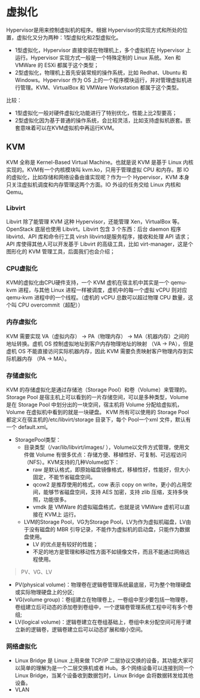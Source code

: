 # 虚拟化
Hypervisor是用来控制虚拟机的程序。根据 Hypervisor的实现方式和所处的位置，虚拟化又分为两种：1型虚拟化和2型虚拟化。
- 1型虚拟化，Hypervisor 直接安装在物理机上，多个虚拟机在 Hypervisor 上运行。Hypervisor 实现方式一般是一个特殊定制的 Linux 系统。Xen 和 VMWare 的 ESXi 都属于这个类型；
- 2型虚拟化，物理机上首先安装常规的操作系统，比如 Redhat、Ubuntu 和 Windows。Hypervisor 作为 OS 上的一个程序模块运行，并对管理虚拟机进行管理。KVM、VirtualBox 和 VMWare Workstation 都属于这个类型。

比较：
- 1型虚拟化一般对硬件虚拟化功能进行了特别优化，性能上比2型要高；
- 2型虚拟化因为基于普通的操作系统，会比较灵活，比如支持虚拟机嵌套。嵌套意味着可以在KVM虚拟机中再运行KVM。

## KVM
KVM 全称是 Kernel-Based Virtual Machine。也就是说 KVM 是基于 Linux 内核实现的。KVM有一个内核模块叫 kvm.ko，只用于管理虚拟 CPU 和内存。那 IO 的虚拟化，比如存储和网络设备由谁实现呢？作为一个 Hypervisor，KVM 本身只关注虚拟机调度和内存管理这两个方面。IO 外设的任务交给 Linux 内核和 Qemu。

### Libvirt
Libvirt 除了能管理 KVM 这种 Hypervisor，还能管理 Xen，VirtualBox 等。OpenStack 底层也使用 Libvirt。Libvirt 包含 3 个东西：后台 daemon 程序 libvirtd、API 库和命令行工具 virsh
libvirtd是服务程序，接收和处理 API 请求；
API 库使得其他人可以开发基于 Libvirt 的高级工具，比如 virt-manager，这是个图形化的 KVM 管理工具，后面我们也会介绍；

### CPU虚拟化
KVM的虚拟化由CPU硬件支持，一个 KVM 虚机在宿主机中其实是一个 qemu-kvm 进程，与其他 Linux 进程一样被调度，虚机中的每一个虚拟 vCPU 则对应 qemu-kvm 进程中的一个线程。（虚机的 vCPU 总数可以超过物理 CPU 数量，这个叫 CPU overcommit（超配））

### 内存虚拟化
KVM 需要实现 VA（虚拟内存） -> PA（物理内存） -> MA（机器内存）之间的地址转换。虚机 OS 控制虚拟地址到客户内存物理地址的映射 （VA -> PA），但是虚机 OS 不能直接访问实际机器内存，因此 KVM 需要负责映射客户物理内存到实际机器内存 （PA -> MA）。

### 存储虚拟化
KVM 的存储虚拟化是通过存储池（Storage Pool）和卷（Volume）来管理的。Storage Pool 是宿主机上可以看到的一片存储空间，可以是多种类型，Volume 是在 Storage Pool 中划分出的一块空间，宿主机将 Volume 分配给虚拟机，Volume 在虚拟机中看到的就是一块硬盘。 KVM 所有可以使用的 Storage Pool 都定义在宿主机的/etc/libvirt/storage 目录下，每个 Pool一个xml 文件，默认有一个 default.xml。

- StoragePool类型：
    - 目录类型（/var/lib/libvirt/images/ ），Volume以文件方式管理，使用文件做 Volume 有很多优点：存储方便、移植性好、可复制、可远程访问（NFS）。KVM支持的几种Volume如下：
        - raw 是默认格式，即原始磁盘镜像格式，移植性好，性能好，但大小固定，不能节省磁盘空间。
        - qcow2 是推荐使用的格式，cow 表示 copy on write，更小的占用空间，能够节省磁盘空间，支持 AES 加密，支持 zlib 压缩，支持多快照，功能很多。
        - vmdk 是 VMWare 的虚拟磁盘格式，也就是说 VMWare 虚机可以直接在 KVM上 运行。
    - LVM的Storage Pool，VG为Storage Pool，LV为作为虚拟机磁盘，LV由于没有磁盘的 MBR 引导记录，不能作为虚拟机的启动盘，只能作为数据盘使用。
        - LV 的优点是有较好的性能；
        - 不足的地方是管理和移动性方面不如镜像文件，而且不能通过网络远程使用。
        
> PV、VG、LV
- PV(physical volume)：物理卷在逻辑卷管理系统最底层，可为整个物理硬盘或实际物理硬盘上的分区;
- VG(volume group)：卷组建立在物理卷上，一卷组中至少要包括一物理卷，卷组建立后可动态的添加卷到卷组中，一个逻辑卷管理系统工程中可有多个卷组;
- LV(logical volume)：逻辑卷建立在卷组基础上，卷组中未分配空间可用于建立新的逻辑卷，逻辑卷建立后可以动态扩展和缩小空间。

### 网络虚拟化
- Linux Bridge 是 Linux 上用来做 TCP/IP 二层协议交换的设备，其功能大家可以简单的理解为是一个二层交换机或者 Hub。多个网络设备可以连接到同一个 Linux Bridge，当某个设备收到数据包时，Linux Bridge 会将数据转发给其他设备。
- VLAN





